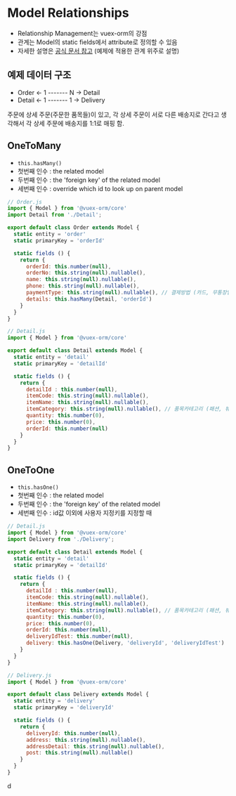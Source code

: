 # Model Relationships

* Relationship Management는 vuex-orm의 강점
* 관계는 Model의 static fields에서 attribute로 정의할 수 있음
* 자세한 설명은 [공식 문서 참고](https://vuex-orm.org/guide/model/relationships.html#one-to-one) \(예제에 적용한 관계 위주로 설명\)

## 예제 데이터 구조

* Order &lt;- 1 ------- N -&gt; Detail
* Detail &lt;- 1 ------- 1 -&gt; Delivery

주문에 상세 주문\(주문한 품목들\)이 있고, 각 상세 주문이 서로 다른 배송지로 간다고 생각해서 각 상세 주문에 배송지를 1:1로 매핑 함.

## OneToMany

* `this.hasMany()`
* 첫번째 인수 : the related model
* 두번째 인수 : the 'foreign key' of the related model
* 세번째 인수 : override which id to look up on parent model

```javascript
// Order.js
import { Model } from '@vuex-orm/core'
import Detail from './Detail';

export default class Order extends Model {
  static entity = 'order'
  static primaryKey = 'orderId'

  static fields () {
    return {
      orderId: this.number(null),
      orderNo: this.string(null).nullable(),
      name: this.string(null).nullable(),
      phone: this.string(null).nullable(),
      paymentType: this.string(null).nullable(), // 결제방법 (카드, 무통장입금)
      details: this.hasMany(Detail, 'orderId')
    }
  }
}
```

```javascript
// Detail.js
import { Model } from '@vuex-orm/core'

export default class Detail extends Model {
  static entity = 'detail'
  static primaryKey = 'detailId'

  static fields () {
    return {
      detailId : this.number(null),
      itemCode: this.string(null).nullable(),
      itemName: this.string(null).nullable(),
      itemCategory: this.string(null).nullable(), // 품목카테고리 (패션, 뷰티, 식품, 생필품, 디지털)
      quantity: this.number(0),
      price: this.number(0),
      orderId: this.number(null)
    }
  }
}
```

## OneToOne

* `this.hasOne()`
* 첫번째 인수 : the related model
* 두번째 인수 : the 'foreign key' of the related model
* 세번째 인수 : id값 이외에 사용자 지정키를 지정할 때

```javascript
// Detail.js
import { Model } from '@vuex-orm/core'
import Delivery from './Delivery';

export default class Detail extends Model {
  static entity = 'detail'
  static primaryKey = 'detailId'

  static fields () {
    return {
      detailId : this.number(null),
      itemCode: this.string(null).nullable(),
      itemName: this.string(null).nullable(),
      itemCategory: this.string(null).nullable(), // 품목카테고리 (패션, 뷰티, 식품, 생필품, 디지털)
      quantity: this.number(0),
      price: this.number(0),
      orderId: this.number(null),
      deliveryIdTest: this.number(null),
      delivery: this.hasOne(Delivery, 'deliveryId', 'deliveryIdTest')
    }
  }
}
```

```javascript
// Delivery.js
import { Model } from '@vuex-orm/core'

export default class Delivery extends Model {
  static entity = 'delivery'
  static primaryKey = 'deliveryId'

  static fields () {
    return {
      deliveryId: this.number(null),
      address: this.string(null).nullable(),
      addressDetail: this.string(null).nullable(),
      post: this.string(null).nullable()
    }
  }
}
```

d



